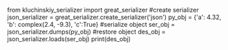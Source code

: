 from kluchinskiy_serializer import great_serializer
#create serializer
json_serializer = great_serializer.create_serializer('json')
py_obj = {'a': 4.32, 'b': complex(2.4, -9.3), 'c':True}
#serialize object
ser_obj = json_serializer.dumps(py_obj)
#restore object
des_obj = json_serializer.loads(ser_obj)
print(des_obj)
